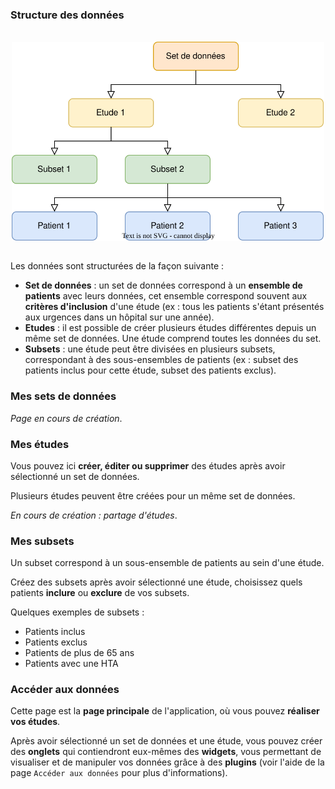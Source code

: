 ### <i class="fa fa-check" style="color: steelblue;"></i> Structure des données

<br />
<img src = "https://raw.githubusercontent.com/BorisDelange/LinkR-content/main/home/fr/get_started/data_structure.svg" alt = "Data structure" width = "500" style = "display:block; margin-left:auto; margin-right:auto;" />
<br />

Les données sont structurées de la façon suivante :

- **Set de données** : un set de données correspond à un **ensemble de patients** avec leurs données, cet ensemble correspond souvent aux **critères d'inclusion** d'une étude (ex : tous les patients s'étant présentés aux urgences dans un hôpital sur une année).
- **Etudes** : il est possible de créer plusieurs études différentes depuis un même set de données. Une étude comprend toutes les données du set.
- **Subsets** : une étude peut être divisées en plusieurs subsets, correspondant à des sous-ensembles de patients (ex : subset des patients inclus pour cette étude, subset des patients exclus).

### <i class="fa fa-check" style="color: steelblue;"></i> Mes sets de données

*Page en cours de création*.

### <i class="fa fa-check" style="color: steelblue;"></i> Mes études

Vous pouvez ici **créer, éditer ou supprimer** des études après avoir sélectionné un set de données.

Plusieurs études peuvent être créées pour un même set de données.

*En cours de création : partage d'études*.

### <i class="fa fa-check" style="color: steelblue;"></i> Mes subsets

Un subset correspond à un sous-ensemble de patients au sein d'une étude.

Créez des subsets après avoir sélectionné une étude, choisissez quels patients **inclure** ou **exclure** de vos subsets.

Quelques exemples de subsets :
- Patients inclus
- Patients exclus
- Patients de plus de 65 ans
- Patients avec une HTA

### <i class="fa fa-check" style="color: steelblue;"></i> Accéder aux données

Cette page est la **page principale** de l'application, où vous pouvez **réaliser vos études**.

Après avoir sélectionné un set de données et une étude, vous pouvez créer des **onglets** qui contiendront eux-mêmes des **widgets**, vous permettant de visualiser et de manipuler vos données grâce à des **plugins** (voir l'aide de la page `Accéder aux données` pour plus d'informations).
